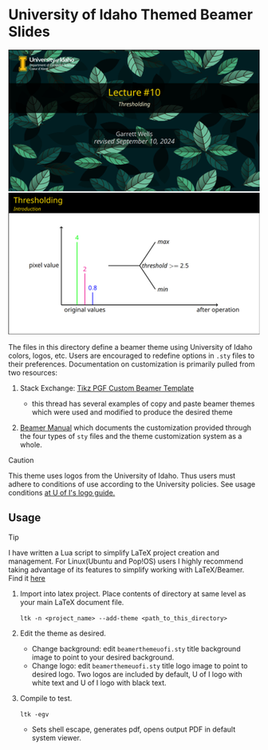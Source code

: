 # University of Idaho Themed Beamer Slides

![example title slide](images/example_title_slide.png)
![example slide](images/example_slide.png)

The files in this directory define a beamer theme using University of Idaho colors, logos, etc. Users are encouraged to redefine options in `.sty` files to their preferences. Documentation on customization is primarily pulled from two resources:

1. Stack Exchange: [Tikz PGF Custom Beamer Template](https://tex.stackexchange.com/questions/146529/design-a-custom-beamer-theme-from-scratch)

    - this thread has several examples of copy and paste beamer themes which were used and modified to produce the desired theme
  
2. [Beamer Manual](https://www.beamer.plus/home.html) which documents the customization provided through the four types of `sty` files and the theme customization system as a whole.

>[!CAUTION]
> This theme uses logos from the University of Idaho. Thus users must adhere to conditions of use according to the University policies. See usage conditions [at U of I's logo guide.](https://www.uidaho.edu/brand/brand-style-guide#logo)

## Usage
>[!TIP] 
> I have written a Lua script to simplify LaTeX project creation and management. For Linux(Ubuntu and Pop!OS) users I highly recommend taking advantage of its features to simplify working with LaTeX/Beamer. Find it [here](https://github.com/grwells/latex-toolkit.git)

1. Import into latex project. Place contents of directory at same level as your main LaTeX document file.

    `ltk -n <project_name> --add-theme <path_to_this_directory>`

2. Edit the theme as desired.

    - Change background: edit `beamerthemeuofi.sty` title background image to point to your desired background.
    - Change logo: edit `beamerthemeuofi.sty` title logo image to point to desired logo. Two logos are included by default, U of I logo with white text and U of I logo with black text.

3. Compile to test.

    `ltk -egv`

    - Sets shell escape, generates pdf, opens output PDF in default system viewer.
